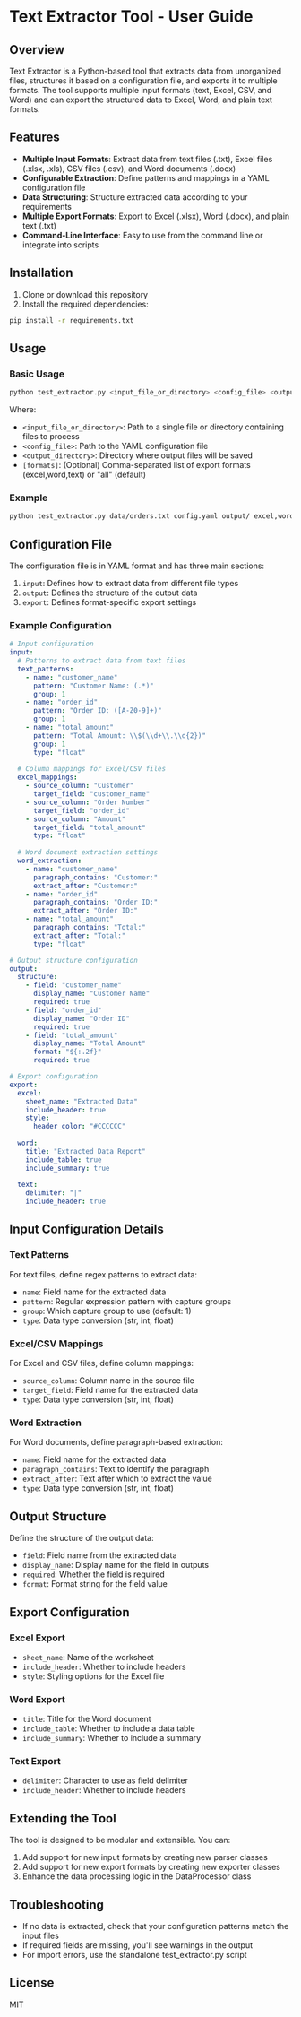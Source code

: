 # Text Extractor Tool - User Guide

## Overview

Text Extractor is a Python-based tool that extracts data from unorganized files, structures it based on a configuration file, and exports it to multiple formats. The tool supports multiple input formats (text, Excel, CSV, and Word) and can export the structured data to Excel, Word, and plain text formats.

## Features

- **Multiple Input Formats**: Extract data from text files (.txt), Excel files (.xlsx, .xls), CSV files (.csv), and Word documents (.docx)
- **Configurable Extraction**: Define patterns and mappings in a YAML configuration file
- **Data Structuring**: Structure extracted data according to your requirements
- **Multiple Export Formats**: Export to Excel (.xlsx), Word (.docx), and plain text (.txt)
- **Command-Line Interface**: Easy to use from the command line or integrate into scripts

## Installation

1. Clone or download this repository
2. Install the required dependencies:

```bash
pip install -r requirements.txt
```

## Usage

### Basic Usage

```bash
python test_extractor.py <input_file_or_directory> <config_file> <output_directory> [formats]
```

Where:
- `<input_file_or_directory>`: Path to a single file or directory containing files to process
- `<config_file>`: Path to the YAML configuration file
- `<output_directory>`: Directory where output files will be saved
- `[formats]`: (Optional) Comma-separated list of export formats (excel,word,text) or "all" (default)

### Example

```bash
python test_extractor.py data/orders.txt config.yaml output/ excel,word
```

## Configuration File

The configuration file is in YAML format and has three main sections:

1. `input`: Defines how to extract data from different file types
2. `output`: Defines the structure of the output data
3. `export`: Defines format-specific export settings

### Example Configuration

```yaml
# Input configuration
input:
  # Patterns to extract data from text files
  text_patterns:
    - name: "customer_name"
      pattern: "Customer Name: (.*)"
      group: 1
    - name: "order_id"
      pattern: "Order ID: ([A-Z0-9]+)"
      group: 1
    - name: "total_amount"
      pattern: "Total Amount: \\$(\\d+\\.\\d{2})"
      group: 1
      type: "float"
  
  # Column mappings for Excel/CSV files
  excel_mappings:
    - source_column: "Customer"
      target_field: "customer_name"
    - source_column: "Order Number"
      target_field: "order_id"
    - source_column: "Amount"
      target_field: "total_amount"
      type: "float"
  
  # Word document extraction settings
  word_extraction:
    - name: "customer_name"
      paragraph_contains: "Customer:"
      extract_after: "Customer:"
    - name: "order_id"
      paragraph_contains: "Order ID:"
      extract_after: "Order ID:"
    - name: "total_amount"
      paragraph_contains: "Total:"
      extract_after: "Total:"
      type: "float"

# Output structure configuration
output:
  structure:
    - field: "customer_name"
      display_name: "Customer Name"
      required: true
    - field: "order_id"
      display_name: "Order ID"
      required: true
    - field: "total_amount"
      display_name: "Total Amount"
      format: "${:.2f}"
      required: true

# Export configuration
export:
  excel:
    sheet_name: "Extracted Data"
    include_header: true
    style:
      header_color: "#CCCCCC"
  
  word:
    title: "Extracted Data Report"
    include_table: true
    include_summary: true
  
  text:
    delimiter: "|"
    include_header: true
```

## Input Configuration Details

### Text Patterns

For text files, define regex patterns to extract data:

- `name`: Field name for the extracted data
- `pattern`: Regular expression pattern with capture groups
- `group`: Which capture group to use (default: 1)
- `type`: Data type conversion (str, int, float)

### Excel/CSV Mappings

For Excel and CSV files, define column mappings:

- `source_column`: Column name in the source file
- `target_field`: Field name for the extracted data
- `type`: Data type conversion (str, int, float)

### Word Extraction

For Word documents, define paragraph-based extraction:

- `name`: Field name for the extracted data
- `paragraph_contains`: Text to identify the paragraph
- `extract_after`: Text after which to extract the value
- `type`: Data type conversion (str, int, float)

## Output Structure

Define the structure of the output data:

- `field`: Field name from the extracted data
- `display_name`: Display name for the field in outputs
- `required`: Whether the field is required
- `format`: Format string for the field value

## Export Configuration

### Excel Export

- `sheet_name`: Name of the worksheet
- `include_header`: Whether to include headers
- `style`: Styling options for the Excel file

### Word Export

- `title`: Title for the Word document
- `include_table`: Whether to include a data table
- `include_summary`: Whether to include a summary

### Text Export

- `delimiter`: Character to use as field delimiter
- `include_header`: Whether to include headers

## Extending the Tool

The tool is designed to be modular and extensible. You can:

1. Add support for new input formats by creating new parser classes
2. Add support for new export formats by creating new exporter classes
3. Enhance the data processing logic in the DataProcessor class

## Troubleshooting

- If no data is extracted, check that your configuration patterns match the input files
- If required fields are missing, you'll see warnings in the output
- For import errors, use the standalone test_extractor.py script

## License

MIT
